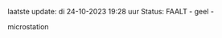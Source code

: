 laatste update: 
di 24-10-2023 19:28   uur 
Status: FAALT - geel - 
<div class="service Y">microstation</div>